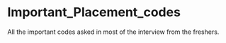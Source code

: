 # Important_Placement_codes
All the important codes asked in most of the interview from the freshers.
